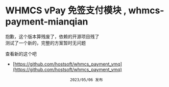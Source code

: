 # WHMCS vPay 免签支付模块 , whmcs-payment-mianqian

抱歉，这个版本算残废了，依赖的开源项目残了		
测试了一个新的，完整的方案暂时无问题

查看新的这个吧
 - [https://github.com/hostsoft/whmcs_payment_vmq](https://github.com/hostsoft/whmcs_payment_vmq)

			

				

								2023/05/06 发布


